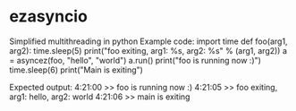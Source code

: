 # ezasyncio
Simplified multithreading in python
Example code:
	import time
	def foo(arg1, arg2):
	    time.sleep(5)
	    print("foo exiting, arg1: %s, arg2: %s" % (arg1, arg2))
	a = asyncez(foo, "hello", "world")
	a.run()
	print("foo is running now :)")
	time.sleep(6)
	print("Main is exiting")

Expected output:
  4:21:00 >> foo is running now :)
  4:21:05 >> foo exiting, arg1: hello, arg2: world
  4:21:06 >> main is exiting
